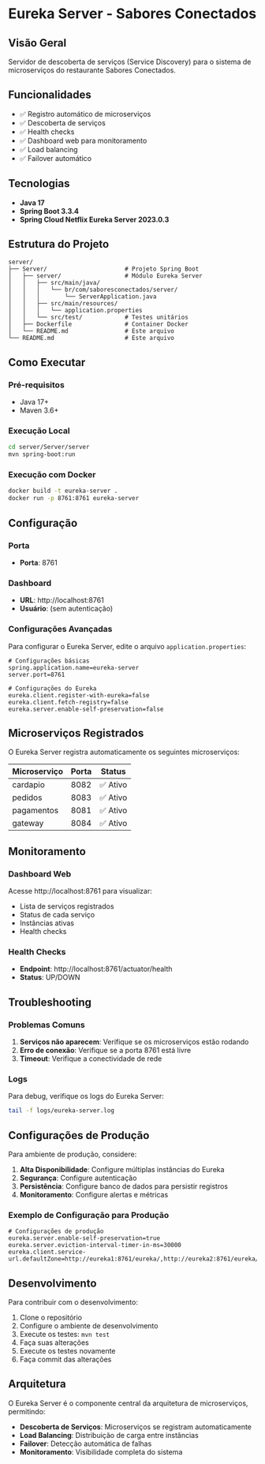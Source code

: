 # Eureka Server - Sabores Conectados

## Visão Geral
Servidor de descoberta de serviços (Service Discovery) para o sistema de microserviços do restaurante Sabores Conectados.

## Funcionalidades
- ✅ Registro automático de microserviços
- ✅ Descoberta de serviços
- ✅ Health checks
- ✅ Dashboard web para monitoramento
- ✅ Load balancing
- ✅ Failover automático

## Tecnologias
- **Java 17**
- **Spring Boot 3.3.4**
- **Spring Cloud Netflix Eureka Server 2023.0.3**

## Estrutura do Projeto
```
server/
├── Server/                      # Projeto Spring Boot
│   ├── server/                  # Módulo Eureka Server
│   │   ├── src/main/java/
│   │   │   └── br/com/saboresconectados/server/
│   │   │       └── ServerApplication.java
│   │   ├── src/main/resources/
│   │   │   └── application.properties
│   │   └── src/test/            # Testes unitários
│   ├── Dockerfile               # Container Docker
│   └── README.md                # Este arquivo
└── README.md                    # Este arquivo
```

## Como Executar

### Pré-requisitos
- Java 17+
- Maven 3.6+

### Execução Local
```bash
cd server/Server/server
mvn spring-boot:run
```

### Execução com Docker
```bash
docker build -t eureka-server .
docker run -p 8761:8761 eureka-server
```

## Configuração

### Porta
- **Porta**: 8761

### Dashboard
- **URL**: http://localhost:8761
- **Usuário**: (sem autenticação)

### Configurações Avançadas
Para configurar o Eureka Server, edite o arquivo `application.properties`:

```properties
# Configurações básicas
spring.application.name=eureka-server
server.port=8761

# Configurações do Eureka
eureka.client.register-with-eureka=false
eureka.client.fetch-registry=false
eureka.server.enable-self-preservation=false
```

## Microserviços Registrados
O Eureka Server registra automaticamente os seguintes microserviços:

| Microserviço | Porta | Status |
|-------------|-------|--------|
| cardapio | 8082 | ✅ Ativo |
| pedidos | 8083 | ✅ Ativo |
| pagamentos | 8081 | ✅ Ativo |
| gateway | 8084 | ✅ Ativo |

## Monitoramento

### Dashboard Web
Acesse http://localhost:8761 para visualizar:
- Lista de serviços registrados
- Status de cada serviço
- Instâncias ativas
- Health checks

### Health Checks
- **Endpoint**: http://localhost:8761/actuator/health
- **Status**: UP/DOWN

## Troubleshooting

### Problemas Comuns
1. **Serviços não aparecem**: Verifique se os microserviços estão rodando
2. **Erro de conexão**: Verifique se a porta 8761 está livre
3. **Timeout**: Verifique a conectividade de rede

### Logs
Para debug, verifique os logs do Eureka Server:
```bash
tail -f logs/eureka-server.log
```

## Configurações de Produção
Para ambiente de produção, considere:

1. **Alta Disponibilidade**: Configure múltiplas instâncias do Eureka
2. **Segurança**: Configure autenticação
3. **Persistência**: Configure banco de dados para persistir registros
4. **Monitoramento**: Configure alertas e métricas

### Exemplo de Configuração para Produção
```properties
# Configurações de produção
eureka.server.enable-self-preservation=true
eureka.server.eviction-interval-timer-in-ms=30000
eureka.client.service-url.defaultZone=http://eureka1:8761/eureka/,http://eureka2:8761/eureka/
```

## Desenvolvimento
Para contribuir com o desenvolvimento:
1. Clone o repositório
2. Configure o ambiente de desenvolvimento
3. Execute os testes: `mvn test`
4. Faça suas alterações
5. Execute os testes novamente
6. Faça commit das alterações

## Arquitetura
O Eureka Server é o componente central da arquitetura de microserviços, permitindo:

- **Descoberta de Serviços**: Microserviços se registram automaticamente
- **Load Balancing**: Distribuição de carga entre instâncias
- **Failover**: Detecção automática de falhas
- **Monitoramento**: Visibilidade completa do sistema
